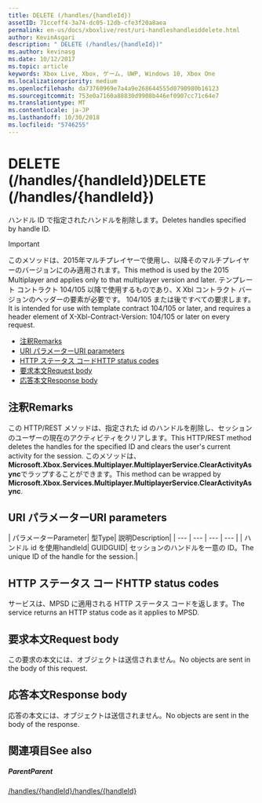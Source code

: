 ```yaml
---
title: DELETE (/handles/{handleId})
assetID: 71cceff4-3a74-dc05-12db-cfe3f20a8aea
permalink: en-us/docs/xboxlive/rest/uri-handleshandleiddelete.html
author: KevinAsgari
description: " DELETE (/handles/{handleId})"
ms.author: kevinasg
ms.date: 10/12/2017
ms.topic: article
keywords: Xbox Live, Xbox, ゲーム, UWP, Windows 10, Xbox One
ms.localizationpriority: medium
ms.openlocfilehash: da73760969e7a4a9e268644555d0790980b16123
ms.sourcegitcommit: 753e0a7160a88830d9908b446ef0907cc71c64e7
ms.translationtype: MT
ms.contentlocale: ja-JP
ms.lasthandoff: 10/30/2018
ms.locfileid: "5746255"
---
```

# <a name="delete-handleshandleid"></a><span data-ttu-id="59dc9-104">DELETE (/handles/{handleId})</span><span class="sxs-lookup"><span data-stu-id="59dc9-104">DELETE (/handles/{handleId})</span></span>
<span data-ttu-id="59dc9-105">ハンドル ID で指定されたハンドルを削除します。</span><span class="sxs-lookup"><span data-stu-id="59dc9-105">Deletes handles specified by handle ID.</span></span>

> [!IMPORTANT]
> <span data-ttu-id="59dc9-106">このメソッドは、2015年マルチプレイヤーで使用し、以降そのマルチプレイヤーのバージョンにのみ適用されます。</span><span class="sxs-lookup"><span data-stu-id="59dc9-106">This method is used by the 2015 Multiplayer and applies only to that multiplayer version and later.</span></span> <span data-ttu-id="59dc9-107">テンプレート コントラクト 104/105 以降で使用するものであり、X Xbl コントラクト バージョンのヘッダーの要素が必要です。 104/105 または後ですべての要求します。</span><span class="sxs-lookup"><span data-stu-id="59dc9-107">It is intended for use with template contract 104/105 or later, and requires a header element of X-Xbl-Contract-Version: 104/105 or later on every request.</span></span>

  * [<span data-ttu-id="59dc9-108">注釈</span><span class="sxs-lookup"><span data-stu-id="59dc9-108">Remarks</span></span>](#ID4ET)
  * [<span data-ttu-id="59dc9-109">URI パラメーター</span><span class="sxs-lookup"><span data-stu-id="59dc9-109">URI parameters</span></span>](#ID4EAB)
  * [<span data-ttu-id="59dc9-110">HTTP ステータス コード</span><span class="sxs-lookup"><span data-stu-id="59dc9-110">HTTP status codes</span></span>](#ID4ELB)
  * [<span data-ttu-id="59dc9-111">要求本文</span><span class="sxs-lookup"><span data-stu-id="59dc9-111">Request body</span></span>](#ID4ESB)
  * [<span data-ttu-id="59dc9-112">応答本文</span><span class="sxs-lookup"><span data-stu-id="59dc9-112">Response body</span></span>](#ID4E4B)

<a id="ID4ET"></a>


## <a name="remarks"></a><span data-ttu-id="59dc9-113">注釈</span><span class="sxs-lookup"><span data-stu-id="59dc9-113">Remarks</span></span>
<span data-ttu-id="59dc9-114">この HTTP/REST メソッドは、指定された id のハンドルを削除し、セッションのユーザーの現在のアクティビティをクリアします。</span><span class="sxs-lookup"><span data-stu-id="59dc9-114">This HTTP/REST method deletes the handles for the specified ID and clears the user's current activity for the session.</span></span> <span data-ttu-id="59dc9-115">このメソッドは、 **Microsoft.Xbox.Services.Multiplayer.MultiplayerService.ClearActivityAsync**でラップすることができます。</span><span class="sxs-lookup"><span data-stu-id="59dc9-115">This method can be wrapped by **Microsoft.Xbox.Services.Multiplayer.MultiplayerService.ClearActivityAsync**.</span></span>  
<a id="ID4EAB"></a>


## <a name="uri-parameters"></a><span data-ttu-id="59dc9-116">URI パラメーター</span><span class="sxs-lookup"><span data-stu-id="59dc9-116">URI parameters</span></span>

| <span data-ttu-id="59dc9-117">パラメーター</span><span class="sxs-lookup"><span data-stu-id="59dc9-117">Parameter</span></span>| <span data-ttu-id="59dc9-118">型</span><span class="sxs-lookup"><span data-stu-id="59dc9-118">Type</span></span>| <span data-ttu-id="59dc9-119">説明</span><span class="sxs-lookup"><span data-stu-id="59dc9-119">Description</span></span>|
| --- | --- | --- | --- |
| <span data-ttu-id="59dc9-120">ハンドル id を使用</span><span class="sxs-lookup"><span data-stu-id="59dc9-120">handleId</span></span>| <span data-ttu-id="59dc9-121">GUID</span><span class="sxs-lookup"><span data-stu-id="59dc9-121">GUID</span></span>| <span data-ttu-id="59dc9-122">セッションのハンドルを一意の ID。</span><span class="sxs-lookup"><span data-stu-id="59dc9-122">The unique ID of the handle for the session.</span></span>|

<a id="ID4ELB"></a>


## <a name="http-status-codes"></a><span data-ttu-id="59dc9-123">HTTP ステータス コード</span><span class="sxs-lookup"><span data-stu-id="59dc9-123">HTTP status codes</span></span>
<span data-ttu-id="59dc9-124">サービスは、MPSD に適用される HTTP ステータス コードを返します。</span><span class="sxs-lookup"><span data-stu-id="59dc9-124">The service returns an HTTP status code as it applies to MPSD.</span></span>  
<a id="ID4ESB"></a>


## <a name="request-body"></a><span data-ttu-id="59dc9-125">要求本文</span><span class="sxs-lookup"><span data-stu-id="59dc9-125">Request body</span></span>

<span data-ttu-id="59dc9-126">この要求の本文には、オブジェクトは送信されません。</span><span class="sxs-lookup"><span data-stu-id="59dc9-126">No objects are sent in the body of this request.</span></span>

<a id="ID4E4B"></a>


## <a name="response-body"></a><span data-ttu-id="59dc9-127">応答本文</span><span class="sxs-lookup"><span data-stu-id="59dc9-127">Response body</span></span>

<span data-ttu-id="59dc9-128">応答の本文には、オブジェクトは送信されません。</span><span class="sxs-lookup"><span data-stu-id="59dc9-128">No objects are sent in the body of the response.</span></span>

<a id="ID4EIC"></a>


## <a name="see-also"></a><span data-ttu-id="59dc9-129">関連項目</span><span class="sxs-lookup"><span data-stu-id="59dc9-129">See also</span></span>

<a id="ID4EKC"></a>


##### <a name="parent"></a><span data-ttu-id="59dc9-130">Parent</span><span class="sxs-lookup"><span data-stu-id="59dc9-130">Parent</span></span>

[<span data-ttu-id="59dc9-131">/handles/{handleId}</span><span class="sxs-lookup"><span data-stu-id="59dc9-131">/handles/{handleId}</span></span>](uri-handleshandleid.md)
